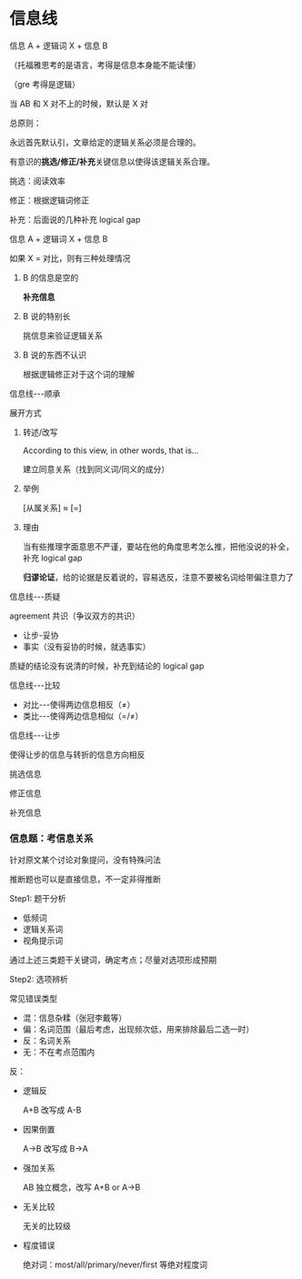 # 信息线

信息 A + 逻辑词 X + 信息 B

（托福雅思考的是语言，考得是信息本身能不能读懂）

（gre 考得是逻辑）

当 AB 和 X 对不上的时候，默认是 X 对

总原则：

永远首先默认引，文章给定的逻辑关系必须是合理的。

有意识的**挑选/修正/补充**关键信息以使得该逻辑关系合理。

挑选：阅读效率

修正：根据逻辑词修正

补充：后面说的几种补充 logical gap

信息 A + 逻辑词 X + 信息 B

如果 X = 对比，则有三种处理情况

1. B 的信息是空的

   **补充信息**

2. B 说的特别长

   挑信息来验证逻辑关系

3. B 说的东西不认识

   根据逻辑修正对于这个词的理解

信息线---顺承

展开方式

1. 转述/改写

   According to this view, in other words, that is...

   建立同意关系（找到同义词/同义的成分）

2. 举例

   [从属关系] ≈ [=]

3. 理由

   当有些推理字面意思不严谨，要站在他的角度思考怎么推，把他没说的补全，补充 logical gap

   **归谬论证**，给的论据是反着说的，容易选反，注意不要被名词给带偏注意力了

信息线---质疑

agreement 共识（争议双方的共识）

- 让步-妥协
- 事实（没有妥协的时候，就选事实）

质疑的结论没有说清的时候，补充到结论的 logical gap

信息线---比较

- 对比---使得两边信息相反（≠）
- 类比---使得两边信息相似（=/≠）

信息线---让步

使得让步的信息与转折的信息方向相反

挑选信息

修正信息

补充信息

### 信息题：考信息关系

针对原文某个讨论对象提问，没有特殊问法

推断题也可以是直接信息，不一定非得推断

Step1: 题干分析

- 低频词
- 逻辑关系词
- 视角提示词

通过上述三类题干关键词，确定考点；尽量对选项形成预期

Step2: 选项辨析

常见错误类型

- 混：信息杂糅（张冠李戴等）
- 偏：名词范围（最后考虑，出现频次低，用来排除最后二选一时）
- 反：名词关系
- 无：不在考点范围内

反：

- 逻辑反

  A+B 改写成 A-B

- 因果倒置

  A->B 改写成 B->A

- 强加关系

  AB 独立概念，改写 A+B or A->B

- 无关比较

  无关的比较级

- 程度错误

  绝对词：most/all/primary/never/first 等绝对程度词
